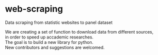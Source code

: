 # web-scraping
Data scraping from statistic websites to panel dataset 

We are creating a set of function to download data from different sources, in order to speed up accademic researches.<br/>
The goal is to build a new library for python. <br/>
New contributors and suggestions are welcomed. 
